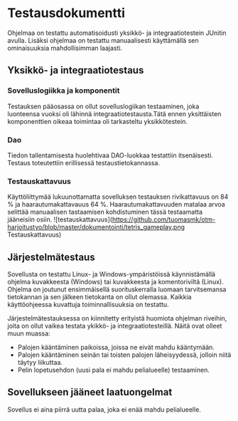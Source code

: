 # Testausdokumentti
Ohjelmaa on testattu automatisoidusti yksikkö- ja integraatiotestein JUnitin avulla. Lisäksi ohjelmaa on testattu manuaalisesti käyttämällä sen ominaisuuksia mahdollisimman laajasti.

## Yksikkö- ja integraatiotestaus
### Sovelluslogiikka ja komponentit
Testauksen pääosassa on ollut sovelluslogiikan testaaminen, joka luonteensa vuoksi oli lähinnä integraatiotestausta.Tätä ennen yksittäisten komponenttien oikeaa toimintaa oli tarkasteltu yksikkötestein. 

### Dao
Tiedon tallentamisesta huolehtivaa DAO-luokkaa testattiin itsenäisesti. Testaus toteutettiin erillisessä testaustietokannassa.

### Testauskattavuus
Käyttöliittymää lukuunottamatta sovelluksen testauksen rivikattavuus on 84 % ja haarautumakattavauus 64 %. Haarautumakattavuuden matalaa arvoa selittää manuaalisen tastaamisen kohdistuminen tässä testaamatta jääneisiin osiin.
![testauskattavuus](https://github.com/tuomasmk/otm-harjoitustyo/blob/master/dokumentointi/tetris_gameplay.png Testauskattavuus)

## Järjestelmätestaus
Sovellusta on testattu Linux- ja Windows-ympäristöissä käynnistämällä ohjelma kuvakkeesta (Windows) tai kuvakkeesta ja komentoriviltä (Linux). Ohjelma on joutunut ensimmäisellä suorituskerralla luomaan tarvitsemansa tietokannan ja sen jälkeen tietokanta on ollut olemassa. Kaikkia käyttöohjeessa kuvattuja toiminnallisuuksia on testattu.

Järjestelmätestauksessa on kiinnitetty erityistä huomiota ohjelman riveihin, joita on ollut vaikea testata ykikkö- ja integraatiotesteillä. Näitä ovat olleet muun muassa:
- Palojen kääntäminen paikoissa, joissa ne eivät mahdu kääntymään. 
- Palojen kääntäminen seinän tai toisten palojen läheisyydessä, jolloin niitä täytyy liikuttaa. 
- Pelin lopetusehdon (uusi pala ei mahdu pelialueelle) testaaminen.

## Sovellukseen jääneet laatuongelmat
Sovellus ei aina piirrä uutta palaa, joka ei enää mahdu pelialueelle.
